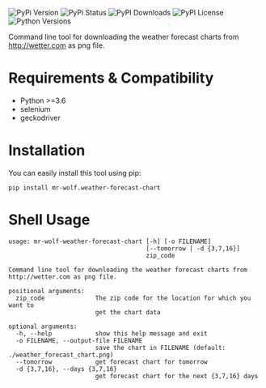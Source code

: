 ![PyPi Version](https://img.shields.io/pypi/v/mr-wolf-weather-forecast-chart.svg)
![PyPi Status](https://img.shields.io/pypi/status/mr-wolf-weather-forecast-chart)
![PyPI Downloads](https://img.shields.io/pypi/dm/mr-wolf-weather-forecast-chart)
![PyPI License](https://img.shields.io/pypi/l/mr-wolf-weather-forecast-chart?color=yellow)
![Python Versions](https://img.shields.io/pypi/pyversions/mr-wolf-weather-forecast-chart.svg)

Command line tool for downloading the weather forecast charts from http://wetter.com as png file.



# Requirements & Compatibility

* Python >=3.6
* selenium
* geckodriver



# Installation

You can easily install this tool using pip:

    pip install mr-wolf.weather-forecast-chart



# Shell Usage

    usage: mr-wolf-weather-forecast-chart [-h] [-o FILENAME]
                                          [--tomorrow | -d {3,7,16}]
                                          zip_code

    Command line tool for downloading the weather forecast charts from
    http://wetter.com as png file.

    positional arguments:
      zip_code              The zip code for the location for which you want to
                            get the chart data

    optional arguments:
      -h, --help            show this help message and exit
      -o FILENAME, --output-file FILENAME
                            save the chart in FILENAME (default: ./weather_forecast_chart.png)
      --tomorrow            get forecast chart for tomorrow
      -d {3,7,16}, --days {3,7,16}
                            get forecast chart for the next {3,7,16} days
